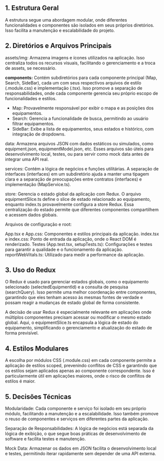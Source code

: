 ## 1. Estrutura Geral
A estrutura segue uma abordagem modular, onde diferentes funcionalidades e componentes são isolados em seus próprios diretórios. Isso facilita a manutenção e escalabilidade do projeto.

## 2. Diretórios e Arquivos Principais
assets/img: Armazena imagens e ícones utilizados na aplicação. Isso centraliza todos os recursos visuais, facilitando o gerenciamento e a troca de assets, se necessário.

**components:** Contém subdiretórios para cada componente principal (Map, Search, SideBar), cada um com seus respectivos arquivos de estilo (.module.css) e implementação (.tsx). Isso promove a separação de responsabilidades, onde cada componente gerencia seu próprio escopo de funcionalidades e estilos.

- Map: Provavelmente responsável por exibir o mapa e as posições dos equipamentos.
- Search: Gerencia a funcionalidade de busca, permitindo ao usuário filtrar equipamentos.
- SideBar: Exibe a lista de equipamentos, seus estados e histórico, com integração de dropdowns.

data: Armazena arquivos JSON com dados estáticos ou simulados, como equipment.json, equipmentModel.json, etc. Esses arquivos são úteis para desenvolvimento local, testes, ou para servir como mock data antes de integrar uma API real.

services: Contém a lógica de negócios e funções utilitárias. A separação de interfaces (interfaces) em um subdiretório ajuda a manter uma tipagem clara e a separação de preocupações entre contratos (interfaces) e implementação (MapService.ts).

store: Gerencia o estado global da aplicação com Redux. O arquivo equipmentSlice.ts define o slice de estado relacionado ao equipamento, enquanto index.ts provavelmente configura a store Redux. Essa centralização do estado permite que diferentes componentes compartilhem e acessem dados globais.

Arquivos de configuração e root:

App.tsx e App.css: Componentes e estilos principais da aplicação.
index.tsx e index.css: Ponto de entrada da aplicação, onde o React DOM é renderizado.
Testes (App.test.tsx, setupTests.ts): Configurações e testes para garantir a qualidade e o funcionamento da aplicação.
reportWebVitals.ts: Utilizado para medir a performance da aplicação.
## 3. Uso do Redux
O Redux é usado para gerenciar estados globais, como o equipamento selecionado (selectedEquipmentId) e a consulta de pesquisa (searchQuery). Isso permite uma melhor coordenação entre componentes, garantindo que eles tenham acesso às mesmas fontes de verdade e possam reagir a mudanças de estado global de forma consistente.

A decisão de usar Redux é especialmente relevante em aplicações onde múltiplos componentes precisam acessar ou modificar o mesmo estado global. Aqui, o equipmentSlice.ts encapsula a lógica de estado do equipamento, simplificando o gerenciamento e atualização do estado de forma previsível.

## 4. Estilos Modulares
A escolha por módulos CSS (.module.css) em cada componente permite a aplicação de estilos scoped, prevenindo conflitos de CSS e garantindo que os estilos sejam aplicados apenas ao componente correspondente. Isso é particularmente útil em aplicações maiores, onde o risco de conflitos de estilos é maior.
## 5. Decisões Técnicas
Modularidade: Cada componente e serviço foi isolado em seu próprio módulo, facilitando a manutenção e a escalabilidade. Isso também promove o reuso de componentes e serviços em diferentes partes da aplicação.

Separação de Responsabilidades: A lógica de negócios está separada da lógica de exibição, o que segue boas práticas de desenvolvimento de software e facilita testes e manutenção.

Mock Data: Armazenar os dados em JSON facilita o desenvolvimento local e testes, permitindo iterar rapidamente sem depender de uma API externa.